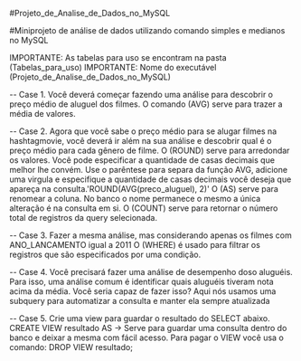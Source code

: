 #Projeto_de_Analise_de_Dados_no_MySQL

#Miniprojeto de análise de dados utilizando comando simples e medianos no MySQL

IMPORTANTE: As tabelas para uso se encontram na pasta (Tabelas_para_uso)
IMPORTANTE: Nome do executável (Projeto_de_Analise_de_Dados_no_MySQL)

-- Case 1. Você deverá começar fazendo uma análise para descobrir o preço médio de aluguel dos filmes.
O comando (AVG) serve para trazer a média de valores.

-- Case 2. Agora que você sabe o preço médio para se alugar filmes na hashtagmovie, você deverá ir além na sua análise e descobrir qual é o preço médio para cada gênero de filme.
O (ROUND) serve para arredondar os valores. Você pode especificar a quantidade de casas decimais que melhor lhe convém. Use o parêntese para separa da função AVG, adicione uma virgula e especifique a quantidade de casas decimais você deseja que apareça na consulta.'ROUND(AVG(preco_aluguel), 2)'
O (AS) serve para renomear a coluna. No banco o nome permanece o mesmo a única alteração é na consulta em si. 
O (COUNT) serve para retornar o número total de registros da query selecionada.

-- Case 3. Fazer a mesma análise, mas considerando apenas os filmes com ANO_LANCAMENTO igual a 2011
 O (WHERE) é usado para filtrar os registros que são especificados por uma condição.

-- Case 4. Você precisará fazer uma análise de desempenho doso aluguéis. Para isso,
uma análise comum é identificar quais aluguéis tiveram nota acima da média. Você
seria capaz de fazer isso?
Aqui nós usamos uma subquery para automatizar a consulta e manter ela sempre atualizada 

-- Case 5. Crie uma view para guardar o resultado do SELECT abaixo.
CREATE VIEW resultado AS -> Serve para guardar uma consulta dentro do banco e deixar a mesma com fácil acesso.
Para pagar o VIEW você usa o comando: DROP VIEW resultado;
